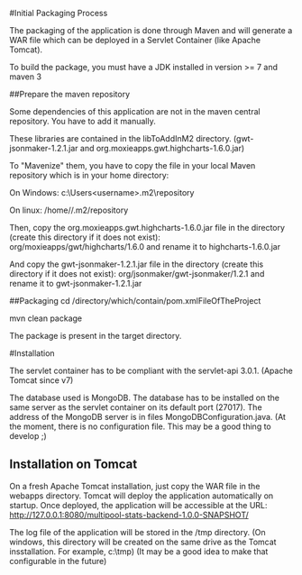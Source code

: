 #Initial Packaging Process

The packaging of the application is done through Maven and will generate a WAR file which can be deployed in a Servlet Container (like Apache Tomcat).

To build the package, you must have a JDK installed in version >= 7 and maven 3

##Prepare the maven repository

Some dependencies of this application are not in the maven central repository. You have to add it manually.

These libraries are contained in the libToAddInM2 directory. (gwt-jsonmaker-1.2.1.jar and org.moxieapps.gwt.highcharts-1.6.0.jar)

To "Mavenize" them, you have to copy the file in your local Maven repository which is in your home directory:


On Windows: c:\Users\<username>\.m2\repository

On linux: /home/<username>/.m2/repository

Then, copy the org.moxieapps.gwt.highcharts-1.6.0.jar file in the directory (create this directory if it does not exist): org/moxieapps/gwt/highcharts/1.6.0 and rename it to highcharts-1.6.0.jar

And copy the gwt-jsonmaker-1.2.1.jar file in the directory (create this directory if it does not exist): org/jsonmaker/gwt-jsonmaker/1.2.1 and rename it to gwt-jsonmaker-1.2.1.jar

##Packaging
cd /directory/which/contain/pom.xmlFileOfTheProject

mvn clean package

The package is present in the target directory.

#Installation

The servlet container has to be compliant with the servlet-api 3.0.1. (Apache Tomcat since v7)

The database used is MongoDB. The database has to be installed on the same server as the servlet container on its default port (27017). The address of the MongoDB server is in files MongoDBConfiguration.java.
(At the moment, there is no configuration file. This may be a good thing to develop ;)

## Installation on Tomcat
On a fresh Apache Tomcat installation, just copy the WAR file in the webapps directory. Tomcat will deploy the application automatically on startup. Once deployed, the application will be accessible at the URL:
http://127.0.0.1:8080/multipool-stats-backend-1.0.0-SNAPSHOT/

The log file of the application will be stored in the /tmp directory. (On windows, this directory will be created on the same drive as the Tomcat insstallation. For example, c:\tmp)
(It may be a good idea to make that configurable in the future)

